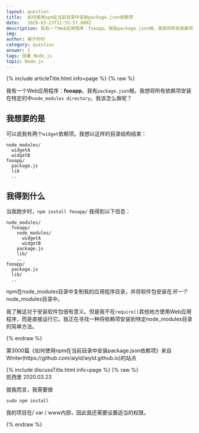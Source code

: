 ```yaml
---
layout: question
title:  如何使用npm在当前目录中安装package.json依赖项
date:   2020-03-23T11:55:57.000Z
description: 我有一个Web应用程序：fooapp。我有package.json根。我想将所有依赖项安装在特定的中node_modules directory。我该怎么...
img: 
author: 猴子村村
category: question
answer: 1
tags: 部署 Node.js
topic: Node.js
---
```

<div class="article-root">
  <div class="article">
    {% include articleTitle.html info=page %}
    {% raw %}
    <div class="article-content"><p><font style="vertical-align: inherit;"><font style="vertical-align: inherit;">我有一个Web应用程序：</font></font><strong><font style="vertical-align: inherit;"><font style="vertical-align: inherit;">fooapp</font></font></strong><font style="vertical-align: inherit;"><font style="vertical-align: inherit;">。</font><font style="vertical-align: inherit;">我有</font></font><code>package.json</code><font style="vertical-align: inherit;"><font style="vertical-align: inherit;">根。</font><font style="vertical-align: inherit;">我想将所有依赖项安装在特定的中</font></font><code>node_modules directory</code><font style="vertical-align: inherit;"><font style="vertical-align: inherit;">。</font><font style="vertical-align: inherit;">我该怎么做呢？</font></font></p>

<h2><font style="vertical-align: inherit;"><font style="vertical-align: inherit;">我想要的是</font></font></h2>

<p><font style="vertical-align: inherit;"><font style="vertical-align: inherit;">可以说我有两个</font></font><code>widget</code><font style="vertical-align: inherit;"><font style="vertical-align: inherit;">依赖项。</font><font style="vertical-align: inherit;">我想以这样的目录结构结束：</font></font></p>

<pre><code>node_modules/<font></font>
  widgetA<font></font>
  widgetB<font></font>
fooapp/<font></font>
  package.js<font></font>
  lib<font></font>
  ..<font></font>
</code></pre>

<h2><font style="vertical-align: inherit;"><font style="vertical-align: inherit;">我得到什么</font></font></h2>

<p><font style="vertical-align: inherit;"><font style="vertical-align: inherit;">当我跑步时，</font></font><code>npm install fooapp/</code><font style="vertical-align: inherit;"><font style="vertical-align: inherit;">  我得到以下信息：</font></font></p>

<pre><code>node_modules/<font></font>
  fooapp/<font></font>
    node_modules/<font></font>
      widgetA<font></font>
      widgetB<font></font>
    package.js<font></font>
    lib/<font></font>
    ..<font></font>
fooapp/<font></font>
  package.js<font></font>
  lib/<font></font>
  ..<font></font>
</code></pre>

<p><font style="vertical-align: inherit;"><font style="vertical-align: inherit;">npm在node_modules目录中复制我的应用程序目录，并将软件包安装在</font></font><em><font style="vertical-align: inherit;"><font style="vertical-align: inherit;">另一个</font></font></em><font style="vertical-align: inherit;"><font style="vertical-align: inherit;"> node_modules目录中。</font></font></p>

<p><font style="vertical-align: inherit;"><font style="vertical-align: inherit;">我了解这对于安装软件包很有意义。</font><font style="vertical-align: inherit;">但是我不在</font></font><code>require()</code><font style="vertical-align: inherit;"><font style="vertical-align: inherit;">其他地方使用Web应用程序，而是直接运行它。</font><font style="vertical-align: inherit;">我正在寻找一种将依赖项安装到特定node_modules目录的简单方法。</font></font></p></div>
    {% endraw %}
  </div>
  <p class="winter_mark">第3000篇《如何使用npm在当前目录中安装package.json依赖项》来自Winter(https://github.com/aiyld/aiyld.github.io)的站点</p>
  <div class="discuss-wrapper">
    {% include discussTitle.html info=page %}
    {% raw %}
    <div class="discuss-item">
        <div class="discuss-parent">
          <div class="discuss-meta">
            <span class="discuss-user">凯西里</span>
            <span class="discuss-time">2020.03.23</span>
          </div>
          <div class="discuss-comment"><p><font style="vertical-align: inherit;"><font style="vertical-align: inherit;">就我而言，我需要做 </font></font></p>

<pre><code>sudo npm install  
</code></pre>

<p><font style="vertical-align: inherit;"><font style="vertical-align: inherit;">我的项目在/ var / www内部，因此我还需要设置适当的权限。</font></font></p></div>
        </div></div>
    {% endraw %}
  </div>
<div>
